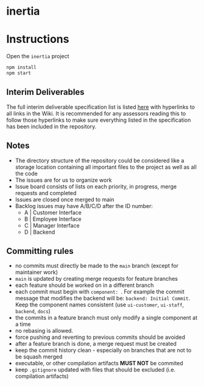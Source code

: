 # inertia

# Instructions

Open the `inertia` project

```bat
npm install
npm start
```

## Interim Deliverables

The full interim deliverable specification list is listed [here](https://gitlab.com/sc20aim/inertia/-/wikis/interim) with hyperlinks to all links in the Wiki. It is recommended for any assessors reading this to follow those hyperlinks to make sure everything listed in the specification has been included in the repository.

## Notes

- The directory structure of the repository could be considered like a storage location containing all important files to the project as well as all the code
- The issues are for us to organize work
- Issue board consists of lists on each priority, in progress, merge requests and completed
- Issues are closed once merged to main
- Backlog issues may have A/B/C/D after the ID number:
  * A | Customer Interface
  * B | Employee Interface
  * C | Manager Interface
  * D | Backend

## Committing rules

- no commits must directly be made to the `main` branch (except for maintainer work)
- `main` is updated by creating merge requests for feature branches
- each feature should be worked on in a different branch
- each commit must begin with `component: `. For example the commit message that modifies the backend will be: `backend: Initial Commit`. Keep the component names consistent (use `ui-customer`, `ui-staff`, `backend`, `docs`) 
- the commits in a feature branch must only modify a single component at a time
- no rebasing is allowed.
- force pushing and reverting to previous commits should be avoided 
- after a feature branch is done, a merge request must be created
- keep the commit history clean - especially on branches that are not to be squash merged
- executable, or other compilation artifacts **MUST NOT** be commited
- keep `.gitignore` updated with files that should be excluded (i.e. compilation artifacts)
